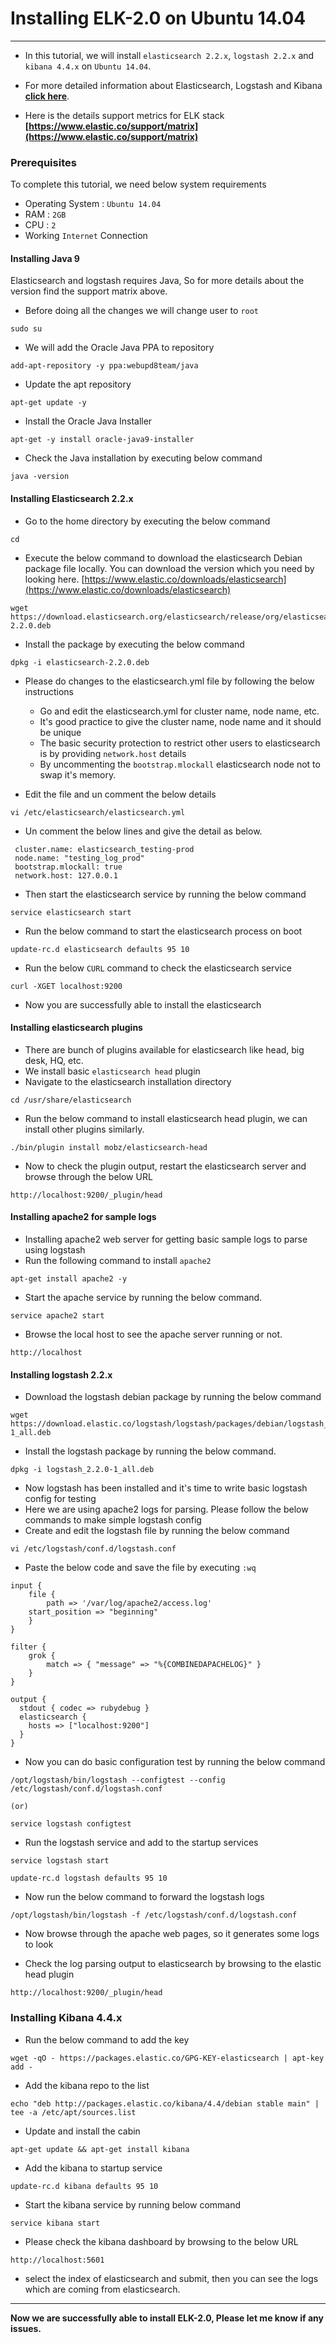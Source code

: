 # Installing ELK-2.0 on Ubuntu 14.04

---

- In this tutorial, we will install `elasticsearch 2.2.x`, `logstash 2.2.x` and `kibana 4.4.x` on `Ubuntu 14.04`. 
- For more detailed information about Elasticsearch, Logstash and Kibana **[click here](ELK-Overview.md)**.

- Here is the details support metrics for ELK stack **[https://www.elastic.co/support/matrix](https://www.elastic.co/support/matrix)**


### Prerequisites

To complete this tutorial, we need below system requirements

- Operating System : `Ubuntu 14.04`
- RAM : `2GB`
- CPU : `2`
- Working `Internet` Connection


#### Installing Java 9

Elasticsearch and logstash requires Java, So for more details about the version find the support matrix above.

- Before doing all the changes we will change user to `root`

```
sudo su
```
- We will add the Oracle Java PPA to repository

```
add-apt-repository -y ppa:webupd8team/java
```
- Update the apt repository

```
apt-get update -y
```
- Install the Oracle Java Installer

```
apt-get -y install oracle-java9-installer
```
- Check the Java installation by executing below command

```
java -version
```

#### Installing Elasticsearch 2.2.x

- Go to the home directory by executing the below command

```
cd
```
- Execute the below command to download the elasticsearch Debian package file locally. You can download the version which you need by looking here. [https://www.elastic.co/downloads/elasticsearch](https://www.elastic.co/downloads/elasticsearch)

```
wget https://download.elasticsearch.org/elasticsearch/release/org/elasticsearch/distribution/deb/elasticsearch/2.2.0/elasticsearch-2.2.0.deb
```
- Install the package by executing the below command

```
dpkg -i elasticsearch-2.2.0.deb
```
- Please do changes to the elasticsearch.yml file by following the below instructions
	- Go and edit the elasticsearch.yml for cluster name, node name, etc.
	- It's good practice to give the cluster name, node name and it should be unique
	- The basic security protection to restrict other users to elasticsearch is by providing `network.host` details
	- By uncommenting the `bootstrap.mlockall` elasticsearch node not to swap it's memory.

- Edit the file and un comment the below details

```
vi /etc/elasticsearch/elasticsearch.yml
```
- Un comment the below lines and give the detail as below.

```
 cluster.name: elasticsearch_testing-prod
 node.name: "testing_log_prod"
 bootstrap.mlockall: true
 network.host: 127.0.0.1
```
- Then start the elasticsearch service by running the below command

```
service elasticsearch start
```
- Run the below command to start the elasticsearch process on boot

```
update-rc.d elasticsearch defaults 95 10
```
- Run the below `CURL` command to check the elasticsearch service

```
curl -XGET localhost:9200
```
- Now you are successfully able to install the elasticsearch

#### Installing elasticsearch plugins

- There are bunch of plugins available for elasticsearch like head, big desk, HQ, etc.
- We install basic `elasticsearch head` plugin
- Navigate to the elasticsearch installation directory

```
cd /usr/share/elasticsearch
```
- Run the below command to install elasticsearch head plugin, we can install other plugins similarly.

```
./bin/plugin install mobz/elasticsearch-head
```
- Now to check the plugin output, restart the elasticsearch server and browse through the below URL

```
http://localhost:9200/_plugin/head
```

#### Installing apache2 for sample logs

- Installing apache2 web server for getting basic sample logs to parse using logstash
- Run the following command to install `apache2`

```
apt-get install apache2 -y
```
- Start the apache service by running the below command.

```
service apache2 start
```
- Browse the local host to see the apache server running or not.

```
http://localhost
```

#### Installing logstash 2.2.x

- Download the logstash debian package by running the below command

```
wget https://download.elastic.co/logstash/logstash/packages/debian/logstash_2.2.0-1_all.deb
```
- Install the logstash package by running the below command.

```
dpkg -i logstash_2.2.0-1_all.deb
```
- Now logstash has been installed and it's time to write basic logstash config for testing
- Here we are using apache2 logs for parsing. Please follow the below commands to make simple logstash config
- Create and edit the logstash file by running the below command

```
vi /etc/logstash/conf.d/logstash.conf
```
- Paste the below code and save the file by executing `:wq`

```
input {
    file {
        path => '/var/log/apache2/access.log'
    start_position => "beginning"
    }
}

filter {
    grok {
        match => { "message" => "%{COMBINEDAPACHELOG}" }
    }
}

output {
  stdout { codec => rubydebug }
  elasticsearch {
    hosts => ["localhost:9200"]
  }
}
```
- Now you can do basic configuration test by running the below command

```
/opt/logstash/bin/logstash --configtest --config /etc/logstash/conf.d/logstash.conf

(or)

service logstash configtest
```
- Run the logstash service and add to the startup services

```
service logstash start
```
```
update-rc.d logstash defaults 95 10
```

- Now run the below command to forward the logstash logs

```
/opt/logstash/bin/logstash -f /etc/logstash/conf.d/logstash.conf
```

- Now browse through the apache web pages, so it generates some logs to look

- Check the log parsing output to elasticsearch by browsing to the elastic head plugin

```
http://localhost:9200/_plugin/head
```

### Installing Kibana 4.4.x

- Run the below command to add the key

```
wget -qO - https://packages.elastic.co/GPG-KEY-elasticsearch | apt-key add -
```
- Add the kibana repo to the list

```
echo "deb http://packages.elastic.co/kibana/4.4/debian stable main" | tee -a /etc/apt/sources.list
```
- Update and install the cabin

```
apt-get update && apt-get install kibana
```
- Add the kibana to startup service

```
update-rc.d kibana defaults 95 10
```
- Start the kibana service by running below command

```
service kibana start
```
- Please check the kibana dashboard by browsing to the below URL

```
http://localhost:5601
``` 
- select the index of elasticsearch and submit, then you can see the logs which are coming from elasticsearch.

---
**Now we are successfully able to install ELK-2.0, Please let me know if any issues.**
